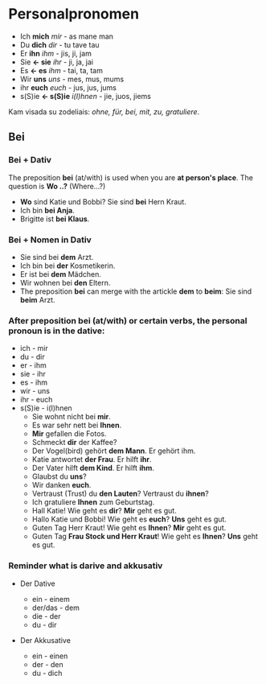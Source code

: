 # Personalpronomen

-  Ich **mich** *mir* - as mane man
-  Du **dich** *dir* - tu tave tau
-  Er **ihn** *ihm* - jis, ji, jam
-  Sie **<- sie** *ihr* - ji, ja, jai
-  Es **<- es** *ihm* - tai, ta, tam
-  Wir **uns** *uns* - mes, mus, mums
-  ihr **euch** *euch* - jus, jus, jums
-  s(S)ie **<- s(S)ie** *i(I)hnen* - jie, juos, jiems

Kam visada su zodeliais: **ohne, für, bei, mit, zu*, gratuliere*.

## Bei
### Bei + Dativ

The preposition **bei** (at/with) is used when you are **at person's place**. The question is **Wo ..?** (Where...?)

-  **Wo** sind Katie und Bobbi? Sie sind **bei** Hern Kraut.
-  Ich bin **bei Anja**.
-  Brigitte ist **bei Klaus**.

### Bei + Nomen in Dativ
-  Sie sind bei **dem** Arzt.
-  Ich bin bei **der** Kosmetikerin.
-  Er ist bei **dem** Mädchen.
-  Wir wohnen bei **den** Eltern.
- The preposition **bei** can merge with the artickle **dem** to **beim**: Sie sind **beim** Arzt.

### After preposition **bei** (at/with) or certain verbs, the personal pronoun is in the dative:

- ich - mir
- du - dir
- er - ihm
- sie - ihr
- es - ihm
- wir - uns
- ihr - euch
- s(S)ie - i(I)hnen
  - Sie wohnt nicht bei **mir**.
  - Es war sehr nett bei **Ihnen**.
  - **Mir** gefallen die Fotos.
  - Schmeckt **dir** der Kaffee?
  - Der Vogel(bird) gehört **dem Mann**. Er gehört ihm.
  - Katie antwortet **der Frau**. Er hilft **ihr**.
  - Der Vater hilft **dem Kind**. Er hilft **ihm**.
  - Glaubst du **uns**?
  - Wir danken **euch**.
  - Vertraust (Trust) du **den Lauten**? Vertraust du **ihnen**?
  - Ich gratuliere **Ihnen** zum Geburtstag.
  - Hall Katie! Wie geht es **dir**? **Mir** geht es gut.
  - Hallo Katie und Bobbi! Wie geht es **euch**? **Uns** geht es gut.
  - Guten Tag Herr Kraut! Wie geht es **Ihnen**? **Mir** geht es gut.
  - Guten Tag **Frau Stock und Herr Kraut**! Wie geht es **Ihnen**? **Uns** geht es gut. 

### Reminder what is darive and akkusativ

-  Der Dative
    -  ein - einem
    -  der/das - dem
    -  die - der
    -  du - dir
 
- Der Akkusative
    -  ein - einen
    -  der - den
    -  du - dich
